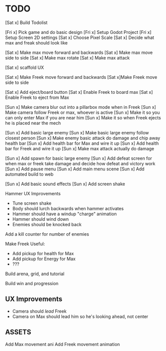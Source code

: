 # TODO

[Sat x] Build Todolist

[Fri x] Pick game and do basic design
[Fri x] Setup Godot Project
[Fri x] Setup Screen 2D settings
[Sat x] Choose Pixel Scale
[Sat x] Decide what max and freak should look like

[Sat x] Make max move forward and backwards
[Sat x] Make max move side to side
[Sat x] Make max rotate
[Sat x] Make max attack

[Sat x] scaffold UX

[Sat x] Make Freek move forward and backwards
[Sat x]Make Freek move side to side

[Sat x] Add eject/board button
[Sat x] Enable Freek to board max
[Sat x] Enable Freek to eject from Max

[Sun x] Make camera blur out into a pillarbox mode when in Freek
[Sun x] Make camera follow Freek or max, whoever is active
[Sun x] Make it so you can only enter Max if you are near him
[Sun x] Make it so when Freek ejects he is placed near the mech

[Sun x] Add basic large enemy
[Sun x] Make basic large enemy follow closest person
[Sun x] Make enemy basic attack do damage and chip away health bar
[Sun x] Add health bar for Max and wire it up
[Sun x] Add health bar for Freek and wire it up
[Sun x] Make max attack actually do damage

[Sun x] Add spawn for basic large enemy
[Sun x] Add defeat screen for when max or freek take damage and decide how defeat and victory work
[Sun x] Add pause menu
[Sun x] Add main menu scene
[Sun x] Add automated build to web

[Sun x] Add basic sound effects
[Sun x] Add screen shake

Hammer UX Improvements
* Tune screen shake
* Body should lurch backwards when hammer activates
* Hammer should have a windup "charge" animation
* Hammer should wind down
* Enemies should be knocked back


Add a kill counter for number of enemies


Make Freek Useful:
* Add pickup for health for Max
* Add pickup for Energy for Max
* ???

Build arena, grid, and tutorial

Build win and progression

## UX Improvements

* Camera should _lead_ Freek
* Camera on Max should lead him so he's looking ahead, not center


## ASSETS

Add Max movement ani
Add Freek movement animation